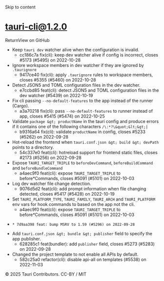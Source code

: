Skip to content
# tauri-cli@1.2.0
ReturnView on GitHub
  * Keep `tauri dev` watcher alive when the configuration is invalid. 
    * cc186c7a fix(cli): keep dev watcher alive if config is incorrect, closes #5173 (#5495) on 2022-10-28
  * Ignore workspace members in dev watcher if they are ignored by `.taurignore`
    * 9417ce40 fix(cli): apply `.taurignore` rules to workspace members, closes #5355 (#5460) on 2022-10-28
  * Detect JSON5 and TOML configuration files in the dev watcher. 
    * e7ccbd85 feat(cli): detect JSON5 and TOML configuration files in the dev watcher (#5439) on 2022-10-19
  * Fix cli passing `--no-default-features` to the app instead of the runner (Cargo). 
    * a3a70218 fix(cli): pass `--no-default-features` to runner instead of app, closes #5415 (#5474) on 2022-10-25
  * Validate `package &gt; productName` in the tauri config and produce errors if it contains one of the following characters `/\:*?\&quot;&lt;&gt;|`
    * b9316a64 fix(cli): validate `productName` in config, closes #5233 (#5262) on 2022-09-28
  * Hot-reload the frontend when `tauri.conf.json &gt; build &gt; devPath` points to a directory. 
    * 54c337e0 feat(cli): hotreload support for frontend static files, closes #2173 (#5256) on 2022-09-28
  * Expose `TAURI_TARGET_TRIPLE` to `beforeDevCommand`, `beforeBuildCommand` and `beforeBundleCommand`
    * a4aec9f0 feat(cli): expose `TAURI_TARGET_TRIPLE` to before*Commands, closes #5091 (#5101) on 2022-10-03
  * Log dev watcher file change detection. 
    * 9076d5d2 feat(cli): add prompt information when file changing detected, closes #5417 (#5428) on 2022-10-19
  * Set `TAURI_PLATFORM_TYPE`, `TAURI_FAMILY`, `TAURI_ARCH` and `TAURI_PLATFORM` env vars for hook commands to based on the app not the cli. 
    * a4aec9f0 feat(cli): expose `TAURI_TARGET_TRIPLE` to before*Commands, closes #5091 (#5101) on 2022-10-03
  *     * 7d9aa398 feat: bump MSRV to 1.59 (#5296) on 2022-09-28
  * Add `tauri.conf.json &gt; bundle &gt; publisher` field to specify the app publisher. 
    * 628285c1 feat(bundler): add `publisher` field, closes #5273 (#5283) on 2022-09-28
  * Changed the project template to not enable all APIs by default. 
    * 582c25a0 refactor(cli): disable api-all on templates (#5538) on 2022-11-03


© 2025 Tauri Contributors. CC-BY / MIT
